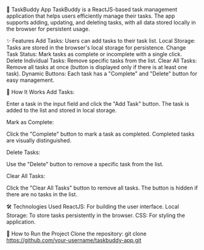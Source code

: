 🌟 TaskBuddy App
TaskBuddy is a ReactJS-based task management application that helps users efficiently manage their tasks. The app supports adding, updating, and deleting tasks, with all data stored locally in the browser for persistent usage.

✨ Features
Add Tasks: Users can add tasks to their task list.
Local Storage: Tasks are stored in the browser's local storage for persistence.
Change Task Status: Mark tasks as complete or incomplete with a single click.
Delete Individual Tasks: Remove specific tasks from the list.
Clear All Tasks: Remove all tasks at once (button is displayed only if there is at least one task).
Dynamic Buttons: Each task has a "Complete" and "Delete" button for easy management.

🔧 How It Works
Add Tasks:

Enter a task in the input field and click the "Add Task" button.
The task is added to the list and stored in local storage.

Mark as Complete:

Click the "Complete" button to mark a task as completed.
Completed tasks are visually distinguished.

Delete Tasks:

Use the "Delete" button to remove a specific task from the list.

Clear All Tasks:

Click the "Clear All Tasks" button to remove all tasks.
The button is hidden if there are no tasks in the list.

🛠️ Technologies Used
ReactJS: For building the user interface.
Local Storage: To store tasks persistently in the browser.
CSS: For styling the application.

🚀 How to Run the Project
Clone the repository:
git clone https://github.com/your-username/taskbuddy-app.git
